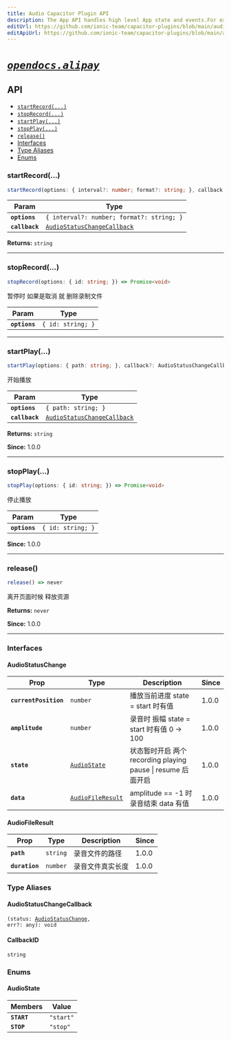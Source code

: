 ```yaml
---
title: Audio Capacitor Plugin API
description: The App API handles high level App state and events.For example, this API emits events when the app enters and leaves the foreground, handles deeplinks, opens other apps, and manages persisted plugin state.
editUrl: https://github.com/ionic-team/capacitor-plugins/blob/main/audio/README.md
editApiUrl: https://github.com/ionic-team/capacitor-plugins/blob/main/audio/src/definitions.ts
---
```



# [*`opendocs.alipay`*](https://opendocs.alipay.com/open/54/104509)

## API

<docgen-index>

* [`startRecord(...)`](#startrecord)
* [`stopRecord(...)`](#stoprecord)
* [`startPlay(...)`](#startplay)
* [`stopPlay(...)`](#stopplay)
* [`release()`](#release)
* [Interfaces](#interfaces)
* [Type Aliases](#type-aliases)
* [Enums](#enums)

</docgen-index>

<docgen-api>
<!--Update the source file JSDoc comments and rerun docgen to update the docs below-->

### startRecord(...)

```typescript
startRecord(options: { interval?: number; format?: string; }, callback: AudioStatusChangeCallback) => CallbackID
```

| Param          | Type                                                                            |
| -------------- | ------------------------------------------------------------------------------- |
| **`options`**  | <code>{ interval?: number; format?: string; }</code>                            |
| **`callback`** | <code><a href="#audiostatuschangecallback">AudioStatusChangeCallback</a></code> |

**Returns:** <code>string</code>

--------------------


### stopRecord(...)

```typescript
stopRecord(options: { id: string; }) => Promise<void>
```

暂停时 如果是取消 就 删除录制文件

| Param         | Type                         |
| ------------- | ---------------------------- |
| **`options`** | <code>{ id: string; }</code> |

--------------------


### startPlay(...)

```typescript
startPlay(options: { path: string; }, callback?: AudioStatusChangeCallback) => CallbackID
```

开始播放

| Param          | Type                                                                            |
| -------------- | ------------------------------------------------------------------------------- |
| **`options`**  | <code>{ path: string; }</code>                                                  |
| **`callback`** | <code><a href="#audiostatuschangecallback">AudioStatusChangeCallback</a></code> |

**Returns:** <code>string</code>

**Since:** 1.0.0

--------------------


### stopPlay(...)

```typescript
stopPlay(options: { id: string; }) => Promise<void>
```

停止播放

| Param         | Type                         |
| ------------- | ---------------------------- |
| **`options`** | <code>{ id: string; }</code> |

**Since:** 1.0.0

--------------------


### release()

```typescript
release() => never
```

离开页面时候
释放资源

**Returns:** <code>never</code>

**Since:** 1.0.0

--------------------


### Interfaces


#### AudioStatusChange

| Prop                  | Type                                                        | Description                                      | Since |
| --------------------- | ----------------------------------------------------------- | ------------------------------------------------ | ----- |
| **`currentPosition`** | <code>number</code>                                         | 播放当前进度 state = start 时有值                         | 1.0.0 |
| **`amplitude`**       | <code>number</code>                                         | 录音时 振幅 state = start 时有值 0 -&gt; 100             | 1.0.0 |
| **`state`**           | <code><a href="#audiostate">AudioState</a></code>           | 状态暂时开启 两个 recording playing pause \| resume 后面开启 | 1.0.0 |
| **`data`**            | <code><a href="#audiofileresult">AudioFileResult</a></code> | amplitude == -1 时 录音结束 data 有值                   | 1.0.0 |


#### AudioFileResult

| Prop           | Type                | Description | Since |
| -------------- | ------------------- | ----------- | ----- |
| **`path`**     | <code>string</code> | 录音文件的路径     | 1.0.0 |
| **`duration`** | <code>number</code> | 录音文件真实长度    | 1.0.0 |


### Type Aliases


#### AudioStatusChangeCallback

<code>(status: <a href="#audiostatuschange">AudioStatusChange</a>, err?: any): void</code>


#### CallbackID

<code>string</code>


### Enums


#### AudioState

| Members     | Value                |
| ----------- | -------------------- |
| **`START`** | <code>"start"</code> |
| **`STOP`**  | <code>"stop"</code>  |

</docgen-api>